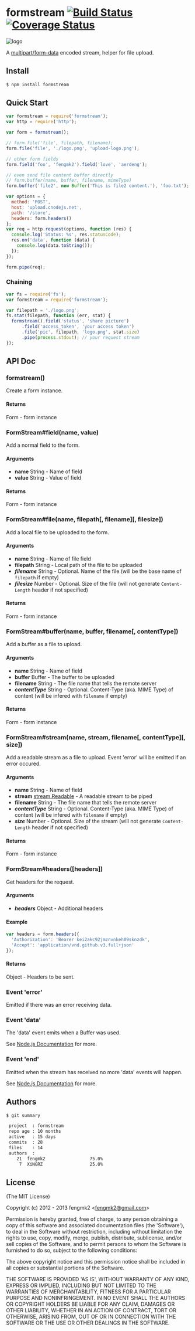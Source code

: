formstream [![Build Status](https://secure.travis-ci.org/fengmk2/formstream.png)](http://travis-ci.org/fengmk2/formstream) [![Coverage Status](https://coveralls.io/repos/fengmk2/formstream/badge.png)](https://coveralls.io/r/fengmk2/formstream)
==========

![logo](https://raw.github.com/fengmk2/formstream/master/logo.png)

A [multipart/form-data](http://tools.ietf.org/html/rfc2388) encoded stream, helper for file upload.

## Install

```bash
$ npm install formstream
```

## Quick Start

```js
var formstream = require('formstream');
var http = require('http');

var form = formstream();

// form.file('file', filepath, filename);
form.file('file', './logo.png', 'upload-logo.png');

// other form fields
form.field('foo', 'fengmk2').field('love', 'aerdeng');

// even send file content buffer directly
// form.buffer(name, buffer, filename, mimeType)
form.buffer('file2', new Buffer('This is file2 content.'), 'foo.txt');

var options = {
  method: 'POST',
  host: 'upload.cnodejs.net',
  path: '/store',
  headers: form.headers()
};
var req = http.request(options, function (res) {
  console.log('Status: %s', res.statusCode);
  res.on('data', function (data) {
    console.log(data.toString());
  });
});

form.pipe(req);
```

### Chaining

```js
var fs = require('fs');
var formstream = require('formstream');

var filepath = './logo.png';
fs.stat(filepath, function (err, stat) {
  formstream().field('status', 'share picture')
      .field('access_token', 'your access token')
      .file('pic', filepath, 'logo.png', stat.size)
      .pipe(process.stdout); // your request stream
});
```

## API Doc

### formstream()

Create a form instance.

#### Returns

Form - form instance

### FormStream#field(name, value)

Add a normal field to the form.

#### Arguments

- **name** String - Name of field
- **value** String - Value of field

#### Returns

Form - form instance

### FormStream#file(name, filepath[, filename][, filesize])

Add a local file to be uploaded to the form.

#### Arguments

- **name** String - Name of file field
- **filepath** String - Local path of the file to be uploaded
- ***filename*** String - Optional. Name of the file (will be the base name of `filepath` if empty)
- ***filesize*** Number - Optional. Size of the file (will not generate `Content-Length` header if not specified)

#### Returns

Form - form instance

### FormStream#buffer(name, buffer, filename[, contentType])

Add a buffer as a file to upload.

#### Arguments

- **name** String - Name of field
- **buffer** Buffer - The buffer to be uploaded
- **filename** String - The file name that tells the remote server
- ***contentType*** String - Optional. Content-Type (aka. MIME Type) of content (will be infered with `filename` if empty)

#### Returns

Form - form instance

### FormStream#stream(name, stream, filename[, contentType][, size])

Add a readable stream as a file to upload. Event 'error' will be emitted if an error occured.

#### Arguments

- **name** String - Name of field
- **stream** [stream.Readable](http://nodejs.org/api/stream.html#stream_class_stream_readable) - A readable stream to be piped
- **filename** String - The file name that tells the remote server
- ***contentType*** String - Optional. Content-Type (aka. MIME Type) of content (will be infered with `filename` if empty)
- ***size*** Number - Optional. Size of the stream (will not generate `Content-Length` header if not specified)

#### Returns

Form - form instance

### FormStream#headers([headers])

Get headers for the request.

#### Arguments

- ***headers*** Object - Additional headers

#### Example

```js
var headers = form.headers({
  'Authorization': 'Bearer kei2akc92jmznvnkeh09sknzdk',
  'Accept': 'application/vnd.github.v3.full+json'
});
```

#### Returns

Object - Headers to be sent.

### Event 'error'

Emitted if there was an error receiving data.

### Event 'data'

The 'data' event emits when a Buffer was used.

See [Node.js Documentation](http://nodejs.org/api/stream.html#stream_event_data) for more.

### Event 'end'

Emitted when the stream has received no more 'data' events will happen.

See [Node.js Documentation](http://nodejs.org/api/stream.html#stream_event_end) for more.

## Authors

```bash
$ git summary 

 project  : formstream
 repo age : 10 months
 active   : 15 days
 commits  : 28
 files    : 14
 authors  : 
    21  fengmk2                 75.0%
     7  XiNGRZ                  25.0%
```

## License

(The MIT License)

Copyright (c) 2012 - 2013 fengmk2 &lt;fengmk2@gmail.com&gt;

Permission is hereby granted, free of charge, to any person obtaining
a copy of this software and associated documentation files (the
'Software'), to deal in the Software without restriction, including
without limitation the rights to use, copy, modify, merge, publish,
distribute, sublicense, and/or sell copies of the Software, and to
permit persons to whom the Software is furnished to do so, subject to
the following conditions:

The above copyright notice and this permission notice shall be
included in all copies or substantial portions of the Software.

THE SOFTWARE IS PROVIDED 'AS IS', WITHOUT WARRANTY OF ANY KIND,
EXPRESS OR IMPLIED, INCLUDING BUT NOT LIMITED TO THE WARRANTIES OF
MERCHANTABILITY, FITNESS FOR A PARTICULAR PURPOSE AND NONINFRINGEMENT.
IN NO EVENT SHALL THE AUTHORS OR COPYRIGHT HOLDERS BE LIABLE FOR ANY
CLAIM, DAMAGES OR OTHER LIABILITY, WHETHER IN AN ACTION OF CONTRACT,
TORT OR OTHERWISE, ARISING FROM, OUT OF OR IN CONNECTION WITH THE
SOFTWARE OR THE USE OR OTHER DEALINGS IN THE SOFTWARE.
